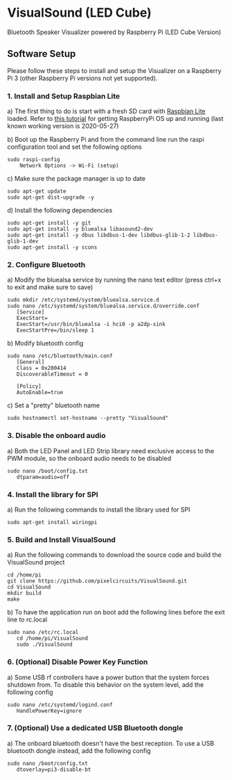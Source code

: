 # VisualSound (LED Cube)
Bluetooth Speaker Visualizer powered by Raspberry Pi (LED Cube Version)

## Software Setup
Please follow these steps to install and setup the Visualizer on a Raspberry Pi 3 (other Raspberry Pi versions not yet supported).

### 1. Install and Setup Raspbian Lite
a) The first thing to do is start with a fresh SD card with [Raspbian Lite](https://www.raspberrypi.org/downloads/raspbian/) loaded. Refer to [this tutorial](https://www.raspberrypi.org/documentation/installation/installing-images/README.md) for getting RaspberryPi OS up and running (last known working version is 2020-05-27)

b) Boot up the Raspberry Pi and from the command line run the raspi configuration tool and set the following options
```
sudo raspi-config
	Network Options -> Wi-Fi (setup)
```
c) Make sure the package manager is up to date
```
sudo apt-get update
sudo apt-get dist-upgrade -y
```
d) Install the following dependencies
```
sudo apt-get install -y git 
sudo apt-get install -y bluealsa libasound2-dev 
sudo apt-get install -y dbus libdbus-1-dev libdbus-glib-1-2 libdbus-glib-1-dev
sudo apt-get install -y scons
```

### 2. Configure Bluetooth
a) Modify the bluealsa service by running the nano text editor (press ctrl+x to exit and make sure to save)
```
sudo mkdir /etc/systemd/system/bluealsa.service.d
sudo nano /etc/systemd/system/bluealsa.service.d/override.conf
   [Service]
   ExecStart=
   ExecStart=/usr/bin/bluealsa -i hci0 -p a2dp-sink
   ExecStartPre=/bin/sleep 1
```
b) Modify bluetooth config
```
sudo nano /etc/bluetooth/main.conf
   [General]
   Class = 0x200414
   DiscoverableTimeout = 0

   [Policy]
   AutoEnable=true
```
c) Set a "pretty" bluetooth name
```
sudo hostnamectl set-hostname --pretty "VisualSound"
```

### 3. Disable the onboard audio
a) Both the LED Panel and LED Strip library need exclusive access to the PWM module, so the onboard audio needs to be disabled
```
sudo nano /boot/config.txt
   dtparam=audio=off
```

### 4. Install the library for SPI
a) Run the following commands to install the library used for SPI
```
sudo apt-get install wiringpi
```

### 5. Build and Install VisualSound
a) Run the following commands to download the source code and build the VisualSound project
```
cd /home/pi
git clone https://github.com/pixelcircuits/VisualSound.git
cd VisualSound
mkdir build
make
```
b) To have the application run on boot add the following lines before the exit line to rc.local
```
sudo nano /etc/rc.local
   cd /home/pi/VisualSound
   sudo ./VisualSound
```

### 6. (Optional) Disable Power Key Function
a) Some USB rf controllers have a power button that the system forces shutdown from. To disable this behavior on the system level, add the following config
```
sudo nano /etc/systemd/logind.conf 
   HandlePowerKey=ignore
```

### 7. (Optional) Use a dedicated USB Bluetooth dongle
a) The onboard bluetooth doesn't have the best reception. To use a USB bluetooth dongle instead, add the following config
```
sudo nano /boot/config.txt
   dtoverlay=pi3-disable-bt
```
